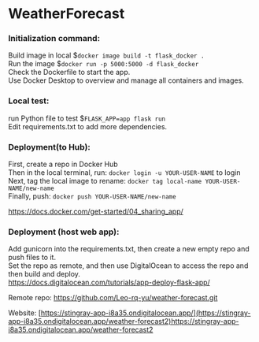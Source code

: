 # WeatherForecast

### Initialization command: 
Build image in local
$`docker image build -t flask_docker .` <br />
Run the image
$`docker run -p 5000:5000 -d flask_docker` <br />
Check the Dockerfile to start the app. <br />
Use Docker Desktop to overview and manage all containers and images. 

### Local test:
run Python file to test
$`FLASK_APP=app flask run` <br />
Edit requirements.txt to add more dependencies.

### Deployment(to Hub):
First, create a repo in Docker Hub <br/>
Then in the local terminal, run: `docker login -u YOUR-USER-NAME` to login <br/>
Next, tag the local image to rename: `docker tag local-name YOUR-USER-NAME/new-name` <br/>
Finally, push: `docker push YOUR-USER-NAME/new-name` <br/>

https://docs.docker.com/get-started/04_sharing_app/
### Deployment (host web app):
Add gunicorn into the requirements.txt, then create a new empty repo and push files to it. <br/>
Set the repo as remote, and then use DigitalOcean to access the repo and then build and deploy. <br/>
https://docs.digitalocean.com/tutorials/app-deploy-flask-app/

Remote repo: https://github.com/Leo-rq-yu/weather-forecast.git

Website: [https://stingray-app-i8a35.ondigitalocean.app/](https://stingray-app-i8a35.ondigitalocean.app/weather-forecast2)https://stingray-app-i8a35.ondigitalocean.app/weather-forecast2
